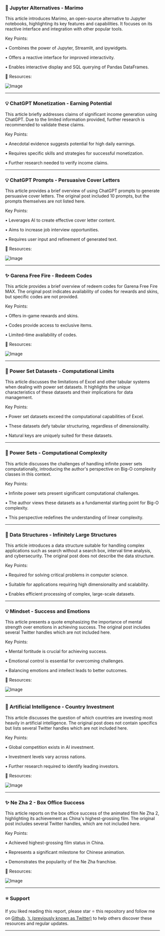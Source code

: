 ### 🤖 Jupyter Alternatives - Marimo

This article introduces Marimo, an open-source alternative to Jupyter notebooks, highlighting its key features and capabilities.  It focuses on its reactive interface and integration with other popular tools.

Key Points:

• Combines the power of Jupyter, Streamlit, and ipywidgets.


• Offers a reactive interface for improved interactivity.


• Enables interactive display and SQL querying of Pandas DataFrames.


🔗 Resources:

![Image](https://pbs.twimg.com/amplify_video_thumb/1891012138166341632/img/RalZXP2CdOF0c4KJ.jpg)


---

### 💡 ChatGPT Monetization - Earning Potential

This article briefly addresses claims of significant income generation using ChatGPT.  Due to the limited information provided, further research is recommended to validate these claims.

Key Points:

• Anecdotal evidence suggests potential for high daily earnings.


• Requires specific skills and strategies for successful monetization.


• Further research needed to verify income claims.


---

### 💡 ChatGPT Prompts - Persuasive Cover Letters

This article provides a brief overview of using ChatGPT prompts to generate persuasive cover letters.  The original post included 10 prompts, but the prompts themselves are not listed here.

Key Points:

•  Leverages AI to create effective cover letter content.


• Aims to increase job interview opportunities.


• Requires user input and refinement of generated text.



🔗 Resources:

![Image](https://pbs.twimg.com/media/Gj1MokubgAAjfBo?format=jpg&name=small)


---

### ✨ Garena Free Fire - Redeem Codes

This article provides a brief overview of redeem codes for Garena Free Fire MAX.  The original post indicates availability of codes for rewards and skins, but specific codes are not provided.

Key Points:

• Offers in-game rewards and skins.


• Codes provide access to exclusive items.


• Limited-time availability of codes.


🔗 Resources:

![Image](https://pbs.twimg.com/media/Gj49GCwXkAAj50y?format=jpg&name=small)


---

### 🤖  Power Set Datasets - Computational Limits

This article discusses the limitations of Excel and other tabular systems when dealing with power set datasets.  It highlights the unique characteristics of these datasets and their implications for data management.

Key Points:

• Power set datasets exceed the computational capabilities of Excel.


•  These datasets defy tabular structuring, regardless of dimensionality.


•  Natural keys are uniquely suited for these datasets.



---

### 🤖 Power Sets - Computational Complexity

This article discusses the challenges of handling infinite power sets computationally, introducing the author's perspective on Big-O complexity classes in this context.

Key Points:

• Infinite power sets present significant computational challenges.


•  The author views these datasets as a fundamental starting point for Big-O complexity.


•  This perspective redefines the understanding of linear complexity.


---

### 🤖 Data Structures - Infinitely Large Structures

This article introduces a data structure suitable for handling complex applications such as search without a search box, interval time analysis, and cybersecurity. The original post does not describe the data structure.

Key Points:

•  Required for solving critical problems in computer science.


•  Suitable for applications requiring high dimensionality and scalability.


•  Enables efficient processing of complex, large-scale datasets.



---

### 💡 Mindset - Success and Emotions

This article presents a quote emphasizing the importance of mental strength over emotions in achieving success.  The original post includes several Twitter handles which are not included here.

Key Points:

•  Mental fortitude is crucial for achieving success.


•  Emotional control is essential for overcoming challenges.


•  Balancing emotions and intellect leads to better outcomes.


🔗 Resources:

![Image](https://pbs.twimg.com/media/Gj49Dt9XMAA8FV_?format=jpg&name=small)


---

### 🤖 Artificial Intelligence - Country Investment

This article discusses the question of which countries are investing most heavily in artificial intelligence. The original post does not contain specifics but lists several Twitter handles which are not included here.

Key Points:

• Global competition exists in AI investment.


•  Investment levels vary across nations.


•  Further research required to identify leading investors.


🔗 Resources:

![Image](https://pbs.twimg.com/ext_tw_video_thumb/1890937108564484096/pu/img/SiIKgb29pqYg3AvL.jpg)


---

### ✨  Ne Zha 2 - Box Office Success

This article reports on the box office success of the animated film Ne Zha 2, highlighting its achievement as China's highest-grossing film. The original post includes several Twitter handles, which are not included here.


Key Points:

•  Achieved highest-grossing film status in China.


•  Represents a significant milestone for Chinese animation.


•  Demonstrates the popularity of the Ne Zha franchise.


🔗 Resources:

![Image](https://pbs.twimg.com/media/GjlCUXnaIAIYtgS.jpg)


---

### ⭐️ Support

If you liked reading this report, please star ⭐️ this repository and follow me on [Github](https://github.com/Drix10), [𝕏 (previously known as Twitter)](https://x.com/DRIX_10_) to help others discover these resources and regular updates.

---